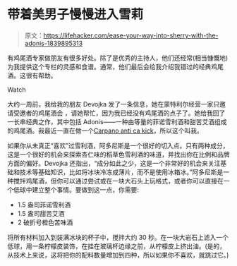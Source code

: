 # 带着美男子慢慢进入雪莉

> 原文：<https://lifehacker.com/ease-your-way-into-sherry-with-the-adonis-1839895313>

有鸡尾酒专家做朋友有很多好处。除了是优秀的主持人，他们还经常(相当慷慨地)为我提供这个专栏的灵感和食谱。通常，他们最后会给我介绍我错过的经典鸡尾酒。这很有帮助。

Watch

大约一周前，我给我的朋友 Devojka 发了一条信息，她在蒙特利尔经营一家只邀请受邀者的鸡尾酒会 ，请她帮忙，因为我已经没有鸡尾酒的点子了。她给我回了一长串经典之作，其中包括 Adonis——一种由等量的菲诺雪利酒和甜苦艾酒组成的鸡尾酒。我最近一直在做一个[Carpano anti ca kick](https://lifehacker.com/this-vermouth-and-pear-cocktail-is-ideal-for-crisp-even-1839722734)，所以这个叫我。

如果你从未真正“喜欢”过雪利酒，阿多尼斯是一个很好的切入点。只有两种成分，这是一个很好的机会来探索杏仁味的稻草色雪利酒的味道，并找出你在比例和品牌方面的偏好。Devojka 还指出，“成分如此之少，这是一个非常好的机会来关注基础和技术等基础知识，比如将冰块冷冻成薄片，而不是使用冰箱冰。”阿多尼斯是一种搅拌鸡尾酒，但你可以通过尝试或在一块大石头上玩格式，或者你可以直接在一个低球中建立整个事情。要做到这一点，你需要:

*   1.5 盎司菲诺雪利酒
*   1.5 盎司甜苦艾酒
*   2 破折号橙色苦味酒

将所有材料加入到装满冰块的杯子中，搅拌大约 30 秒。在一块大岩石上滤入一个低球，用一条柠檬皮装饰，在挂在玻璃杯边缘之前，从柠檬皮上挤出油。(是的，从技术上来说，这将把你的配料数量增加到四种，所以如果你不喜欢，就跳过它。)